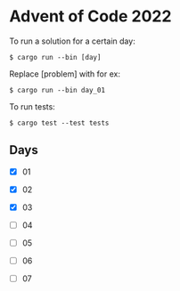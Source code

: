# Advent of Code 2022

To run a solution for a certain day:
```
$ cargo run --bin [day]
```
Replace [problem] with for ex:
```
$ cargo run --bin day_01
```

To run tests:
```
$ cargo test --test tests
```


##  Days
- [x] 01
- [x] 02
- [x] 03
- [ ] 04
- [ ] 05
- [ ] 06
- [ ] 07

